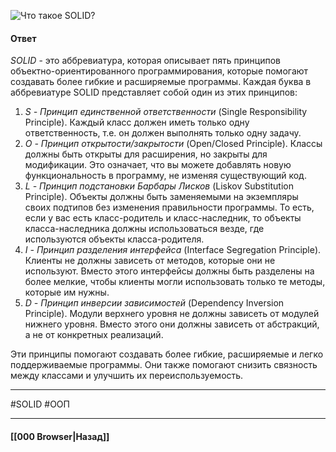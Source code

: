 ![Что такое SOLID?](https://youtu.be/w-vUj0gHGgg?t=603)

#### Ответ

*SOLID* - это аббревиатура, которая описывает пять принципов объектно-ориентированного программирования, которые помогают создавать более гибкие и расширяемые программы. Каждая буква в аббревиатуре SOLID представляет собой один из этих принципов:

1. *S - Принцип единственной ответственности* (Single Responsibility Principle). Каждый класс должен иметь только одну ответственность, т.е. он должен выполнять только одну задачу.
2. *O - Принцип открытости/закрытости* (Open/Closed Principle). Классы должны быть открыты для расширения, но закрыты для модификации. Это означает, что вы можете добавлять новую функциональность в программу, не изменяя существующий код.
3. *L - Принцип подстановки Барбары Лисков* (Liskov Substitution Principle). Объекты должны быть заменяемыми на экземпляры своих подтипов без изменения правильности программы. То есть, если у вас есть класс-родитель и класс-наследник, то объекты класса-наследника должны использоваться везде, где используются объекты класса-родителя.
4. *I - Принцип разделения интерфейса* (Interface Segregation Principle). Клиенты не должны зависеть от методов, которые они не используют. Вместо этого интерфейсы должны быть разделены на более мелкие, чтобы клиенты могли использовать только те методы, которые им нужны.
5. *D - Принцип инверсии зависимостей* (Dependency Inversion Principle). Модули верхнего уровня не должны зависеть от модулей нижнего уровня. Вместо этого они должны зависеть от абстракций, а не от конкретных реализаций.

Эти принципы помогают создавать более гибкие, расширяемые и легко поддерживаемые программы. Они также помогают снизить связность между классами и улучшить их переиспользуемость.

___
#SOLID #ООП 

___

#### [[000 Browser|Назад]]